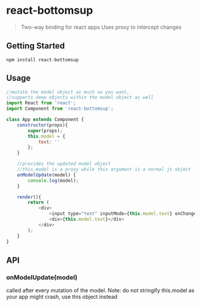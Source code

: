 # react-bottomsup

>Two-way binding for react apps
Uses proxy to intercept changes

## Getting Started
```
npm install react-bottomsup
```

## Usage
```js
//mutate the model object as much as you want,
//supports deep objects within the model object as well
import React from 'react';
import Component from 'react-bottomsup';

class App extends Component {
    constructor(props){
        super(props);
        this.model = {
            text: ''
        };
    }

    //provides the updated model object
    //this.model is a proxy while this argument is a normal js object
    onModelUpdate(model) {
        console.log(model);
    }

    render(){
        return (
            <div>
                <input type="text" inputMode={this.model.text} onChange={e => this.model.text = e.target.value}/>
                <div>{this.model.text}</div>
            </div>
        );
    }
}
```

## API

### onModelUpdate(model)

called after every mutation of the model.
Note: do not stringify this.model as your app might crash, use this object instead